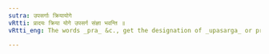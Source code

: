 ```yaml
---
sutra: उपसर्गाः क्रियायोगे
vRtti: प्रादयः क्रिया योगे उपसर्ग संज्ञा भवन्ति ॥
vRtti_eng: The words _pra_ &c., get the designation of _upasarga_ or prepositions, when in composition with a verb.

---
```


